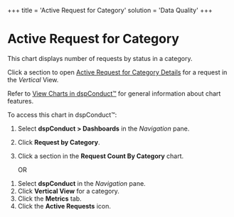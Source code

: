 +++
title = 'Active Request for Category'
solution = 'Data Quality'
+++

# Active Request for Category

This chart displays number of requests by status in a category.

Click a section to open [Active Request for Category
Details](../Page_Desc/Active_Request_for_Category_Details.htm) for a
request in the *Vertical* View.

Refer to [View Charts in dspConduct™](View_Charts.htm) for general
information about chart features.

To access this chart in dspConduct™:

1.  Select **dspConduct \> Dashboards** in the *Navigation* pane.

2.  Click **Request by Category**.

3.  Click a section in the **Request Count By Category** chart.
    
    OR

<!-- end list -->

1.  Select **dspConduct** in the *Navigation* pane.
2.  Click **Vertical View** for a category.
3.  Click the **Metrics** tab.
4.  Click the **Active Requests** icon.
